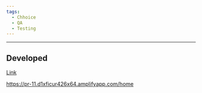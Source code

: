 ```yaml
---
tags:
  - Chhoice
  - QA
  - Testing
---
```

---
## Developed
[Link](https://develop.d1xficur426x64.amplifyapp.com/signin)

https://pr-11.d1xficur426x64.amplifyapp.com/home